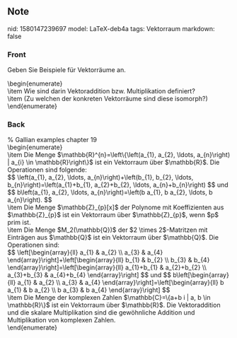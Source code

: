 ## Note
nid: 1580147239697
model: LaTeX-deb4a
tags: Vektorraum
markdown: false

### Front
Geben Sie Beispiele für Vektorräume an.<div>
</div><div>\begin{enumerate}</div><div>\item Wie sind darin Vektoraddition bzw. Multiplikation definiert?</div><div>\item (Zu welchen der konkreten Vektorräume sind diese isomorph?)</div><div>\end{enumerate}</div>

### Back
<div>% Gallian examples chapter 19</div><div>
</div>\begin{enumerate}<div>\item Die Menge<span> $\mathbb{R}^{n}=\left\{\left(a_{1}, a_{2}, \ldots, a_{n}\right) | a_{i} \in \mathbb{R}\right\}$ ist ein Vektorraum über</span><span> $\mathbb{R}$. Die Operationen sind folgende:</span></div>$$
\left(a_{1}, a_{2}, \ldots, a_{n}\right)+\left(b_{1}, b_{2}, \ldots, b_{n}\right)=\left(a_{1}+b_{1}, a_{2}+b_{2}, \ldots, a_{n}+b_{n}\right)
$$
und
$$
b\left(a_{1}, a_{2}, \ldots, a_{n}\right)=\left(b a_{1}, b a_{2}, \ldots, b a_{n}\right).
$$<div>\item Die Menge $\mathbb{Z}_{p}[x]$ der Polynome mit Koeffizienten aus $\mathbb{Z}_{p}$ ist ein Vektorraum über $\mathbb{Z}_{p}$, wenn $p$ prim ist.</div><div>\item Die Menge $M_2(\mathbb{Q})$ der $2 \times 2$-Matritzen mit Einträgen aus $\mathbb{Q}$ ist ein Vektorraum über $\mathbb{Q}$. Die Operationen sind:</div><div>$$
\left[\begin{array}{ll}
a_{1} & a_{2} \\
a_{3} & a_{4}
\end{array}\right]+\left[\begin{array}{ll}
b_{1} & b_{2} \\
b_{3} & b_{4}
\end{array}\right]=\left[\begin{array}{ll}
a_{1}+b_{1} & a_{2}+b_{2} \\
a_{3}+b_{3} & a_{4}+b_{4}
\end{array}\right]
$$
und
$$
b\left[\begin{array}{ll}
a_{1} & a_{2} \\
a_{3} & a_{4}
\end{array}\right]=\left[\begin{array}{ll}
b a_{1} & b a_{2} \\
b a_{3} & b a_{4}
\end{array}\right]
$$
</div><div>\item Die Menge der komplexen Zahlen $\mathbb{C}=\{a+b i | a, b \in \mathbb{R}\}$ ist ein Vektorraum über $\mathbb{R}$. Die Vektoraddition und die skalare Multiplikation sind die gewöhnliche Addition und Multiplikation von komplexen Zahlen.
<div>\end{enumerate}</div></div>
